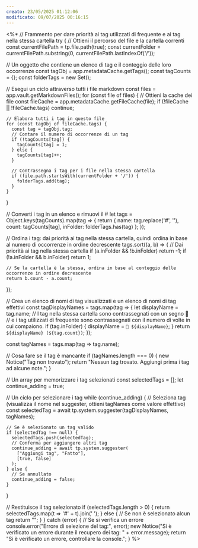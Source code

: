 ```yaml
---
creato: 23/05/2025 01:12:06
modificato: 09/07/2025 00:16:15
---
```



<%*
// Frammento per dare priorità ai tag utilizzati di frequente e ai tag nella stessa cartella
try {
  // Ottieni il percorso del file e la cartella correnti
  const currentFilePath = tp.file.path(true);
  const currentFolder = currentFilePath.substring(0, currentFilePath.lastIndexOf('/'));
 
  // Un oggetto che contiene un elenco di tag e il conteggio delle loro occorrenze
  const tagObj = app.metadataCache.getTags();
  const tagCounts = {};
  const folderTags = new Set();
 
  // Esegui un ciclo attraverso tutti i file markdown
  const files = app.vault.getMarkdownFiles();
  for (const file of files) {
    // Ottieni la cache dei file
    const fileCache = app.metadataCache.getFileCache(file);
    if (!fileCache || !fileCache.tags) continue;
   
    // Elabora tutti i tag in questo file
    for (const tagObj of fileCache.tags) {
      const tag = tagObj.tag;
      // Contare il numero di occorrenze di un tag
      if (!tagCounts[tag]) {
        tagCounts[tag] = 1;
      } else {
        tagCounts[tag]++;
      }
     
      // Contrassegna i tag per i file nella stessa cartella
      if (file.path.startsWith(currentFolder + '/')) {
        folderTags.add(tag);
      }
    }
  }
 
  // Converti i tag in un elenco e rimuovi il #
  let tags = Object.keys(tagCounts).map(tag => {
    return {
      name: tag.replace('#', ''),
      count: tagCounts[tag],
      inFolder: folderTags.has(tag)
    };
  });
 
  // Ordina i tag: dai priorità ai tag nella stessa cartella, quindi ordina in base al numero di occorrenze in ordine decrescente
  tags.sort((a, b) => {
    // Dai priorità ai tag nella stessa cartella
    if (a.inFolder && !b.inFolder) return -1;
    if (!a.inFolder && b.inFolder) return 1;
   
    // Se la cartella è la stessa, ordina in base al conteggio delle occorrenze in ordine decrescente
    return b.count - a.count;
  });
 
  // Crea un elenco di nomi di tag visualizzati e un elenco di nomi di tag effettivi
  const tagDisplayNames = tags.map(tag => {
    let displayName = tag.name;
    // I tag nella stessa cartella sono contrassegnati con un segno 🔷
    // e i tag utilizzati di frequente sono contrassegnati con il numero di volte in cui compaiono.
    if (tag.inFolder) {
      displayName = `🔷 ${displayName}`;
    }
    return `${displayName} (${tag.count})`;
  });
 
  const tagNames = tags.map(tag => tag.name);
 
  // Cosa fare se il tag è mancante
  if (tagNames.length === 0) {
    new Notice("Tag non trovato");
    return "Nessun tag trovato. Aggiungi prima i tag ad alcune note.";
  }
 
  // Un array per memorizzare i tag selezionati
  const selectedTags = [];
  let continue_adding = true;
 
  // Un ciclo per selezionare i tag
  while (continue_adding) {
    // Seleziona tag (visualizza il nome nel suggester, ottieni tagNames come valore effettivo)
    const selectedTag = await tp.system.suggester(tagDisplayNames, tagNames);
   
    // Se è selezionato un tag valido
    if (selectedTag !== null) {
      selectedTags.push(selectedTag);
      // Conferma per aggiungere altri tag
      continue_adding = await tp.system.suggester(
        ["Aggiungi tag", "Fatto"],
        [true, false]
      );
    } else {
      // Se annullato
      continue_adding = false;
    }
  }
 
  // Restituisce il tag selezionato
	if (selectedTags.length > 0) {
		return selectedTags.map(t => '#' + t).join(' ');
	}
	else {
		// Se non è selezionato alcun tag
		return "";
  }
}
catch (error) {
  // Se si verifica un errore
  console.error("Errore di selezione del tag:", error);
  new Notice("Si è verificato un errore durante il recupero dei tag: " + error.message);
  return "Si è verificato un errore, controllare la console.";
}
%>

